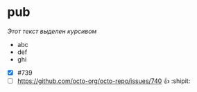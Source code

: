 # pub
_Этот текст выделен курсивом_
- abc
- def
- ghi
- [x] #739
- [ ] https://github.com/octo-org/octo-repo/issues/740
:+1: :shipit:
